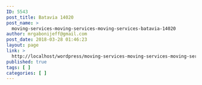 ```yaml
---
ID: 5543
post_title: Batavia 14020
post_name: >
  moving-services-moving-services-moving-services-batavia-14020
author: mrgabonijeff@gmail.com
post_date: 2018-03-28 01:46:23
layout: page
link: >
  http://localhost/wordpress/moving-services-moving-services-moving-services-batavia-14020/
published: true
tags: [ ]
categories: [ ]
---
```


